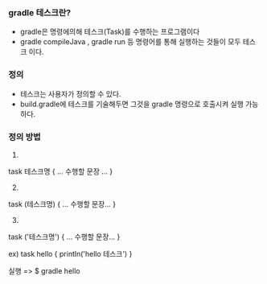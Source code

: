 ### gradle 테스크란?
- gradle은 명령에의해 테스크(Task)를 수행하는 프로그램이다
- gradle compileJava , gradle run 등 명령어를 통해 실행하는 것들이 모두 테스크 이다.

### 정의
- 테스크는 사용자가 정의할 수 있다. 
- build.gradle에 테스크를 기술해두면 그것을 gradle 명령으로 호출시켜 실행 가능하다.

### 정의 방법
1. 
task 테스크명 {
... 수행할 문장 ...
}

2. 
task (테스크명) {
... 수행할 문장...
}


3.
task ('테스크명') {
... 수행할 문장...
}

ex) 
task hello {
println('hello 테스크')
}

실행 => $ gradle hello